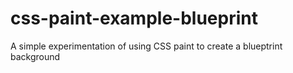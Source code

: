 # css-paint-example-blueprint
A simple experimentation of using CSS paint to create a blueptrint background
